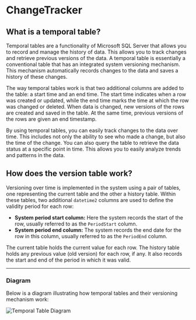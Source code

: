 # ChangeTracker

## What is a temporal table?

Temporal tables are a functionality of Microsoft SQL Server that allows you to record and manage the history of data. This allows you to track changes and retrieve previous versions of the data. A temporal table is essentially a conventional table that has an integrated system versioning mechanism. This mechanism automatically records changes to the data and saves a history of these changes.

The way temporal tables work is that two additional columns are added to the table: a start time and an end time. The start time indicates when a row was created or updated, while the end time marks the time at which the row was changed or deleted. When data is changed, new versions of the rows are created and saved in the table. At the same time, previous versions of the rows are given an end timestamp.

By using temporal tables, you can easily track changes to the data over time. This includes not only the ability to see who made a change, but also the time of the change. You can also query the table to retrieve the data status at a specific point in time. This allows you to easily analyze trends and patterns in the data.

## How does the version table work?

Versioning over time is implemented in the system using a pair of tables, one representing the current table and the other a history table. Within these tables, two additional `datetime2` columns are used to define the validity period for each row:

- **System period start column:** Here the system records the start of the row, usually referred to as the `PeriodStart` column.
- **System period end column:** The system records the end date for the row in this column, usually referred to as the `PeriodEnd` column.

The current table holds the current value for each row. The history table holds any previous value (old version) for each row, if any. It also records the start and end of the period in which it was valid.

---

### Diagram

Below is a diagram illustrating how temporal tables and their versioning mechanism work:

![Temporal Table Diagram](./Image/1.jpg)